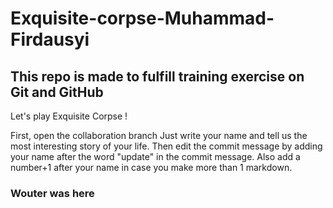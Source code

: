 # Exquisite-corpse-Muhammad-Firdausyi

## This repo is made to fulfill training exercise on Git and GitHub

Let's play Exquisite Corpse ! 

First, open the collaboration branch
Just write your name and tell us the most interesting story of your life. Then edit the commit message by adding your name after the word "update" in the commit message. Also add a number+1 after your name in case you make more than 1 markdown.

### Wouter was here 